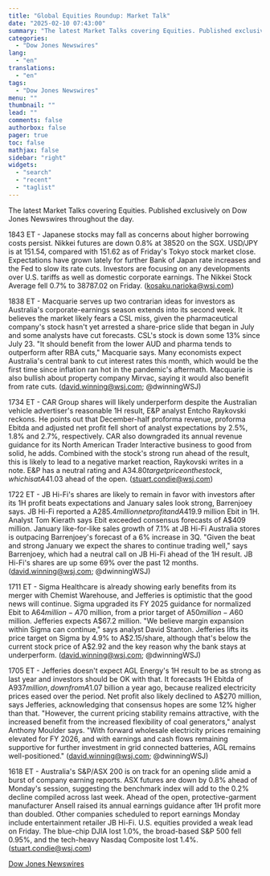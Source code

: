 ```yaml
---
title: "Global Equities Roundup: Market Talk"
date: "2025-02-10 07:43:00"
summary: "The latest Market Talks covering Equities. Published exclusively on Dow Jones Newswires throughout the day.1843 ET - Japanese stocks may fall as concerns about higher borrowing costs persist. Nikkei futures are down 0.8% at 38520 on the SGX. USD/JPY is at 151.54, compared with 151.62 as of Friday's Tokyo stock..."
categories:
  - "Dow Jones Newswires"
lang:
  - "en"
translations:
  - "en"
tags:
  - "Dow Jones Newswires"
menu: ""
thumbnail: ""
lead: ""
comments: false
authorbox: false
pager: true
toc: false
mathjax: false
sidebar: "right"
widgets:
  - "search"
  - "recent"
  - "taglist"
---
```


The latest Market Talks covering Equities. Published exclusively on Dow Jones Newswires throughout the day.

1843 ET - Japanese stocks may fall as concerns about higher borrowing costs persist. Nikkei futures are down 0.8% at 38520 on the SGX. USD/JPY is at 151.54, compared with 151.62 as of Friday's Tokyo stock market close. Expectations have grown lately for further Bank of Japan rate increases and the Fed to slow its rate cuts. Investors are focusing on any developments over U.S. tariffs as well as domestic corporate earnings. The Nikkei Stock Average fell 0.7% to 38787.02 on Friday. (kosaku.narioka@wsj.com)

1838 ET - Macquarie serves up two contrarian ideas for investors as Australia's corporate-earnings season extends into its second week. It believes the market likely fears a CSL miss, given the pharmaceutical company's stock hasn't yet arrested a share-price slide that began in July and some analysts have cut forecasts. CSL's stock is down some 13% since July 23. "It should benefit from the lower AUD and pharma tends to outperform after RBA cuts," Macquarie says. Many economists expect Australia's central bank to cut interest rates this month, which would be the first time since inflation ran hot in the pandemic's aftermath. Macquarie is also bullish about property company Mirvac, saying it would also benefit from rate cuts. (david.winning@wsj.com; @dwinningWSJ)

1734 ET - CAR Group shares will likely underperform despite the Australian vehicle advertiser's reasonable 1H result, E&P analyst Entcho Raykovski reckons. He points out that December-half proforma revenue, proforma Ebitda and adjusted net profit fell short of analyst expectations by 2.5%, 1.8% and 2.7%, respectively. CAR also downgraded its annual revenue guidance for its North American Trader Interactive business to good from solid, he adds. Combined with the stock's strong run ahead of the result, this is likely to lead to a negative market reaction, Raykovski writes in a note. E&P has a neutral rating and A$34.80 target price on the stock, which is at A$41.03 ahead of the open. (stuart.condie@wsj.com)

1722 ET - JB Hi-Fi's shares are likely to remain in favor with investors after its 1H profit beats expectations and January sales look strong, Barrenjoey says. JB Hi-Fi reported a A$285.4 million net profit and A$419.9 million Ebit in 1H. Analyst Tom Kierath says Ebit exceeded consensus forecasts of A$409 million. January like-for-like sales growth of 7.1% at JB Hi-Fi Australia stores is outpacing Barrenjoey's forecast of a 6% increase in 3Q. "Given the beat and strong January we expect the shares to continue trading well," says Barrenjoey, which had a neutral call on JB Hi-Fi ahead of the 1H result. JB Hi-Fi's shares are up some 69% over the past 12 months. (david.winning@wsj.com; @dwinningWSJ)

1711 ET - Sigma Healthcare is already showing early benefits from its merger with Chemist Warehouse, and Jefferies is optimistic that the good news will continue. Sigma upgraded its FY 2025 guidance for normalized Ebit to A$64 million-A$70 million, from a prior target of A$50 million-A$60 million. Jefferies expects A$67.2 million. "We believe margin expansion within Sigma can continue," says analyst David Stanton. Jefferies lifts its price target on Sigma by 4.9% to A$2.15/share, although that's below the current stock price of A$2.92 and the key reason why the bank stays at underperform. (david.winning@wsj.com; @dwinningWSJ)

1705 ET - Jefferies doesn't expect AGL Energy's 1H result to be as strong as last year and investors should be OK with that. It forecasts 1H Ebitda of A$937 million, down from A$1.07 billion a year ago, because realized electricity prices eased over the period. Net profit also likely declined to A$270 million, says Jefferies, acknowledging that consensus hopes are some 12% higher than that. "However, the current pricing stability remains attractive, with the increased benefit from the increased flexibility of coal generators," analyst Anthony Moulder says. "With forward wholesale electricity prices remaining elevated for FY 2026, and with earnings and cash flows remaining supportive for further investment in grid connected batteries, AGL remains well-positioned." (david.winning@wsj.com; @dwinningWSJ)

1618 ET - Australia's S&P/ASX 200 is on track for an opening slide amid a burst of company earning reports. ASX futures are down by 0.8% ahead of Monday's session, suggesting the benchmark index will add to the 0.2% decline compiled across last week. Ahead of the open, protective-garment manufacturer Ansell raised its annual earnings guidance after 1H profit more than doubled. Other companies scheduled to report earnings Monday include entertainment retailer JB Hi-Fi. U.S. equities provided a weak lead on Friday. The blue-chip DJIA lost 1.0%, the broad-based S&P 500 fell 0.95%, and the tech-heavy Nasdaq Composite lost 1.4%. (stuart.condie@wsj.com)

[Dow Jones Newswires](https://www.tradingview.com/news/DJN_DN20250209000903:0/)
